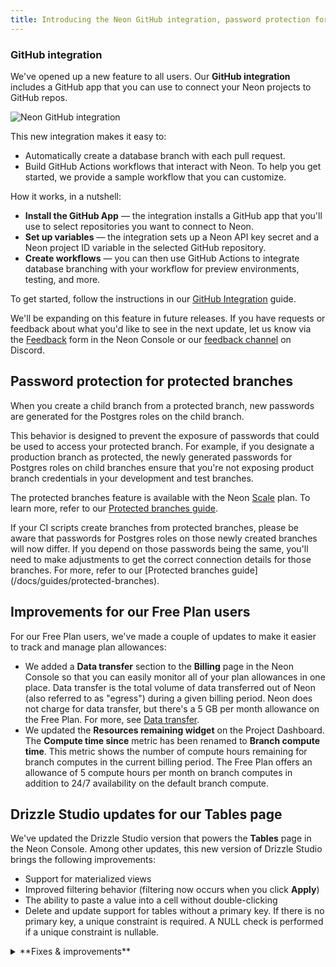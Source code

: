 ```yaml
---
title: Introducing the Neon GitHub integration, password protection for protected branches, improvements for Free Plan users, and more
---
```


### GitHub integration

We've opened up a new feature to all users. Our **GitHub integration** includes a GitHub app that you can use to connect your Neon projects to GitHub repos.

![Neon GitHub integration](/docs/changelog/github_integration.png)

This new integration makes it easy to:

- Automatically create a database branch with each pull request.
- Build GitHub Actions workflows that interact with Neon. To help you get started, we provide a sample workflow that you can customize.

How it works, in a nutshell:

- **Install the GitHub App** &#8212; the integration installs a GitHub app that you'll use to select repositories you want to connect to Neon.
- **Set up variables** &#8212; the integration sets up a Neon API key secret and a Neon project ID variable in the selected GitHub repository.
- **Create workflows** &#8212; you can then use GitHub Actions to integrate database branching with your workflow for preview environments, testing, and more.

To get started, follow the instructions in our [GitHub Integration](/docs/guides/neon-github-integration) guide.

We'll be expanding on this feature in future releases. If you have requests or feedback about what you'd like to see in the next update, let us know via the [Feedback](https://console.neon.tech/app/projects?modal=feedback) form in the Neon Console or our [feedback channel](https://discord.com/channels/1176467419317940276/1176788564890112042) on Discord.

## Password protection for protected branches

When you create a child branch from a protected branch, new passwords are generated for the Postgres roles on the child branch.

This behavior is designed to prevent the exposure of passwords that could be used to access your protected branch. For example, if you designate a production branch as protected, the newly generated passwords for Postgres roles on child branches ensure that you're not exposing product branch credentials in your development and test branches.

The protected branches feature is available with the Neon [Scale](/docs/introduction/plans#scale) plan. To learn more, refer to our [Protected branches guide](/docs/guides/protected-branches).

<Admonition type="note">
If your CI scripts create branches from protected branches, please be aware that passwords for Postgres roles on those newly created branches will now differ. If you depend on those passwords being the same, you'll need to make adjustments to get the correct connection details for those branches. For more, refer to our [Protected branches guide](/docs/guides/protected-branches).
</Admonition>

## Improvements for our Free Plan users

For our Free Plan users, we've made a couple of updates to make it easier to track and manage plan allowances:

- We added a **Data transfer** section to the **Billing** page in the Neon Console so that you can easily monitor all of your plan allowances in one place. Data transfer is the total volume of data transferred out of Neon (also referred to as "egress") during a given billing period. Neon does not charge for data transfer, but there's a 5 GB per month allowance on the Free Plan. For more, see [Data transfer](/docs/introduction/usage-metrics#data-transfer).
- We updated the **Resources remaining widget** on the Project Dashboard. The **Compute time since** metric has been renamed to **Branch compute time**. This metric shows the number of compute hours remaining for branch computes in the current billing period. The Free Plan offers an allowance of 5 compute hours per month on branch computes in addition to 24/7 availability on the default branch compute.

## Drizzle Studio updates for our Tables page

We've updated the Drizzle Studio version that powers the **Tables** page in the Neon Console. Among other updates, this new version of Drizzle Studio brings the following improvements:

- Support for materialized views
- Improved filtering behavior (filtering now occurs when you click **Apply**)
- The ability to paste a value into a cell without double-clicking
- Delete and update support for tables without a primary key. If there is no primary key, a unique constraint is required. A NULL check is performed if a unique constraint is nullable.

<details>
<summary>**Fixes & improvements**</summary>

- A new **Logical replication** page is now available under **Settings** in the Neon Console. This is where you can enable logical replication for your Neon project. Neon's logical replication feature lets you stream data from Neon to external data platforms and services. For more, see [Get started with logical replication](/docs/guides/logical-replication-guide).
- Resolved a problem with the [Neon Vercel Integration](/docs/guides/vercel) where enabling [automatic branch deletion](/docs/guides/vercel#automatic-deletion) resulted in the unintended removal of a preview branch after the branch was renamed via the Neon Console. Please be aware that renaming preview branches created by the Neon Vercel Integration before this release could still result in automatic branch deletion if that feature is enabled.
- We added a warning to the **Settings** &#8594; **Storage** page. The warning appears when you select a history retention period greater than 1 day. Your project's history is a log of changes (inserts, updates, and deletes). It enables features like point-in-time restore and time travel connections. However, it can also increase your project's storage, depending on the amount of data changes and how much history you keep. For more, see [Storage](/docs/introduction/usage-metrics#storage).
</details>
